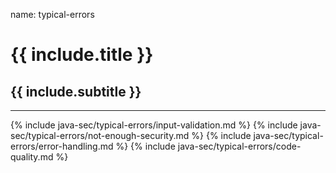 name: typical-errors

# {{ include.title }}
## {{ include.subtitle }}

---

{% include java-sec/typical-errors/input-validation.md %}
{% include java-sec/typical-errors/not-enough-security.md %}
{% include java-sec/typical-errors/error-handling.md %}
{% include java-sec/typical-errors/code-quality.md %}